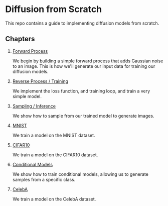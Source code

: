 # Diffusion from Scratch

This repo contains a guide to implementing diffusion models from scratch.

## Chapters

1. [Forward Process](01-forward-process/README.md)

   We begin by building a simple forward process that adds Gaussian noise to an image.
This is how we'll generate our input data for training our diffusion models.

2. [Reverse Process / Training](02-reverse-process/README.md)

   We implement the loss function, and training loop, and train a very simple model.

3. [Sampling / Inference](03-sampling/README.md)

   We show how to sample from our trained model to generate images.

4. [MNIST](04-mnist/README.md)

   We train a model on the MNIST dataset.
5. [CIFAR10](05-cifar10/README.md)

   We train a model on the CIFAR10 dataset.

6. [Conditional Models](06-conditional/README.md)

   We show how to train conditional models, allowing us to generate samples from a specific class.
7. [CelebA](07-celeba/README.md)

   We train a model on the CelebA dataset.